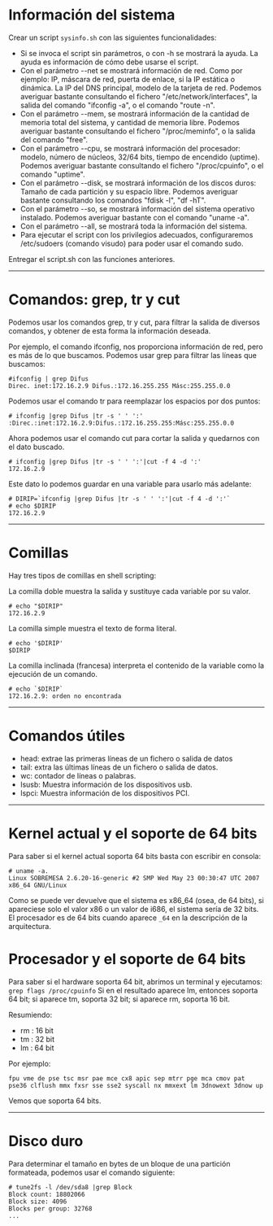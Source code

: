 
# Información del sistema

Crear un script `sysinfo.sh` con las siguientes funcionalidades:

* Si se invoca el script sin parámetros, o con -h se mostrará la ayuda. La ayuda es información de cómo debe usarse el script.
* Con el parámetro --net se mostrará información de red. Como por ejemplo: IP, máscara de red, puerta de enlace, si la IP estática o dinámica. La IP del DNS principal, modelo de la tarjeta de red. Podemos averiguar bastante consultando el fichero "/etc/network/interfaces", la salida del comando "ifconfig -a", o el comando "route -n".
* Con el parámetro --mem, se mostrará información de la cantidad de memoria total del sistema, y cantidad de memoria libre. Podemos averiguar bastante consultando el fichero "/proc/meminfo", o la salida del comando "free".
* Con el parámetro --cpu, se mostrará información del procesador: modelo, número de núcleos, 32/64 bits, tiempo de encendido (uptime). Podemos averiguar bastante consultando el fichero "/proc/cpuinfo", o el comando "uptime".
* Con el parámetro --disk, se mostrará información de los discos duros: Tamaño de cada partición y su espacio libre. Podemos averiguar bastante consultando los comandos "fdisk -l", "df -hT".
* Con el parámetro --so, se mostrará información del sistema operativo instalado. Podemos averiguar bastante con el comando "uname -a".
* Con el parámetro --all, se mostrará toda la información del sistema.
* Para ejecutar el script con los privilegios adecuados, configuraremos /etc/sudoers (comando visudo) para poder usar el comando sudo.

Entregar el script.sh con las funciones anteriores.

---

# Comandos: grep, tr y cut

Podemos usar los comandos grep, tr y cut, para filtrar la salida de diversos comandos, y obtener de esta forma la información deseada.

Por ejemplo, el comando ifconfig, nos proporciona información de red, pero es más de lo que buscamos. Podemos usar grep para filtrar las líneas que buscamos:
```
#ifconfig | grep Difus
Direc. inet:172.16.2.9 Difus.:172.16.255.255 Másc:255.255.0.0
```

Podemos usar el comando tr para reemplazar los espacios por dos puntos:
```
# ifconfig |grep Difus |tr -s ' ' ':'
:Direc.:inet:172.16.2.9:Difus.:172.16.255.255:Másc:255.255.0.0
```

Ahora podemos usar el comando cut para cortar la salida y quedarnos con el dato buscado.
```
# ifconfig |grep Difus |tr -s ' ' ':'|cut -f 4 -d ':'
172.16.2.9
```

Este dato lo podemos guardar en una variable para usarlo más adelante:
```
# DIRIP=`ifconfig |grep Difus |tr -s ' ' ':'|cut -f 4 -d ':'`
# echo $DIRIP
172.16.2.9
```

---
# Comillas
Hay tres tipos de comillas en shell scripting:

La comilla doble muestra la salida y sustituye cada variable por su valor.
```
# echo "$DIRIP"
172.16.2.9
```

La comilla simple muestra el texto de forma literal.
```
# echo '$DIRIP'
$DIRIP
```

La comilla inclinada (francesa) interpreta el contenido de la variable como la ejecución de un comando.
```
# echo `$DIRIP`
172.16.2.9: orden no encontrada
```

---

# Comandos útiles

* head: extrae las primeras líneas de un fichero o salida de datos
* tail: extra las últimas líneas de un fichero o salida de datos.
* wc: contador de líneas o palabras.
* lsusb: Muestra información de los dispositivos usb.
* lspci: Muestra información de los dispositivos PCI.

---

# Kernel actual y el soporte de 64 bits

Para saber si el kernel actual soporta 64 bits basta con escribir en consola:
```
# uname -a.
Linux SOBREMESA 2.6.20-16-generic #2 SMP Wed May 23 00:30:47 UTC 2007 x86_64 GNU/Linux
```

Como se puede ver devuelve que el sistema es x86_64 (osea, de 64 bits), si apareciese solo el valor x86 o un valor de i686, el sistema sería de 32 bits. El procesador es de 64 bits cuando aparece `_64` en la descripción de la arquitectura.

# Procesador y el soporte de 64 bits

Para saber si el hardware soporta 64 bit, abrimos un terminal y ejecutamos: `grep flags /proc/cpuinfo`
Si en el resultado aparece lm, entonces soporta 64 bit; si aparece tm, soporta 32 bit; si aparece rm, soporta 16 bit.

Resumiendo:
* rm : 16 bit
* tm : 32 bit
* lm : 64 bit

Por ejemplo:
```
fpu vme de pse tsc msr pae mce cx8 apic sep mtrr pge mca cmov pat pse36 clflush mmx fxsr sse sse2 syscall nx mmxext lm 3dnowext 3dnow up
```

Vemos que soporta 64 bits.

---

# Disco duro

Para determinar el tamaño en bytes de un bloque de una partición formateada, podemos usar el comando siguiente:
```
# tune2fs -l /dev/sda8 |grep Block
Block count: 18802066
Block size: 4096
Blocks per group: 32768
...
```

